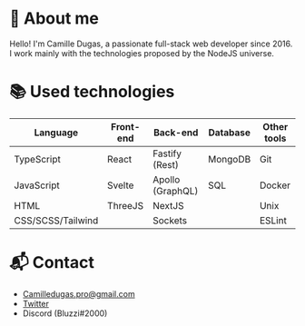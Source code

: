 # 🤔 About me
Hello! I'm Camille Dugas, a passionate full-stack web developer since 2016. I work mainly with the technologies proposed by the NodeJS universe.

# 📚 Used technologies 
| Language          | Front-end | Back-end         | Database | Other tools |
| ----------------- | --------- | ---------------- | -------- | ----------- |
| TypeScript        | React     | Fastify (Rest)   | MongoDB  | Git         |
| JavaScript        | Svelte    | Apollo (GraphQL) | SQL      | Docker      |
| HTML              | ThreeJS   | NextJS           |          | Unix        |
| CSS/SCSS/Tailwind |           | Sockets          |          | ESLint      |

# 📬 Contact
- [Camilledugas.pro@gmail.com](mailto:camilledugas.pro@gmail.com)
- [Twitter](https://twitter.com/Bluzzi_)
- Discord (Bluzzi#2000)